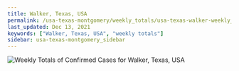 ```yaml
---
title: Walker, Texas, USA
permalink: /usa-texas-montgomery/weekly_totals/usa-texas-walker-weekly_totals.html
last_updated: Dec 13, 2021
keywords: ["Walker, Texas, USA", "weekly totals"]
sidebar: usa-texas-montgomery_sidebar
---
```


![Weekly Totals of Confirmed Cases for Walker, Texas, USA](/covid_tracker/images/graphs/usa-texas-walker-weekly_totals_graph.png)
